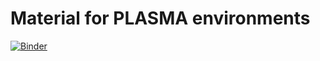 # Material for PLASMA environments

[![Binder](https://mybinder.org/badge_logo.svg)](https://mybinder.org/v2/gh/CVandiedonck/4Plasma/master/lab)